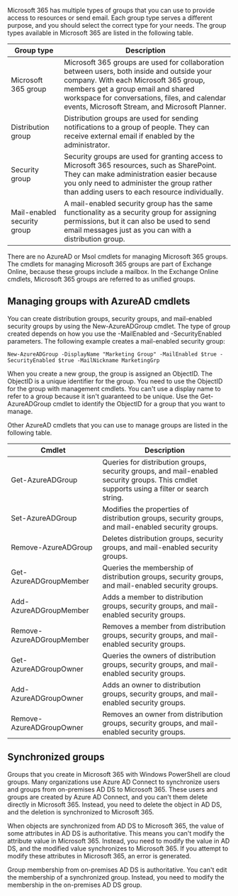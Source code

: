 Microsoft 365 has multiple types of groups that you can use to provide access to resources or send email. Each group type serves a different purpose, and you should select the correct type for your needs. The group types available in Microsoft 365 are listed in the following table.

|Group type|	Description|
| --- | --- |
|Microsoft 365 group|	Microsoft 365 groups are used for collaboration between users, both inside and outside your company. With each Microsoft 365 group, members get a group email and shared workspace for conversations, files, and calendar events, Microsoft Stream, and Microsoft Planner.|
|Distribution group|	Distribution groups are used for sending notifications to a group of people. They can receive external email if enabled by the administrator.|
|Security group|	Security groups are used for granting access to Microsoft 365 resources, such as SharePoint. They can make administration easier because you only need to administer the group rather than adding users to each resource individually.|
|Mail-enabled security group|	A mail-enabled security group has the same functionality as a security group for assigning permissions, but it can also be used to send email messages just as you can with a distribution group.|

There are no AzureAD or Msol cmdlets for managing Microsoft 365 groups. The cmdlets for managing Microsoft 365 groups are part of Exchange Online, because these groups include a mailbox. In the Exchange Online cmdlets, Microsoft 365 groups are referred to as unified groups.

## Managing groups with AzureAD cmdlets
You can create distribution groups, security groups, and mail-enabled security groups by using the New-AzureADGroup cmdlet. The type of group created depends on how you use the -MailEnabled and -SecurityEnabled parameters. The following example creates a mail-enabled security group:

``` pwsh
New-AzureADGroup -DisplayName "Marketing Group" -MailEnabled $true -SecurityEnabled $true -MailNickname MarketingGrp
```

When you create a new group, the group is assigned an ObjectID. The ObjectID is a unique identifier for the group. You need to use the ObjectID for the group with management cmdlets. You can't use a display name to refer to a group because it isn't guaranteed to be unique. Use the Get-AzureADGroup cmdlet to identify the ObjectID for a group that you want to manage.

Other AzureAD cmdlets that you can use to manage groups are listed in the following table.

|Cmdlet|	Description|
| --- | --- |
|Get-AzureADGroup|	Queries for distribution groups, security groups, and mail-enabled security groups. This cmdlet supports using a filter or search string.|
|Set-AzureADGroup|	Modifies the properties of distribution groups, security groups, and mail-enabled security groups.|
|Remove-AzureADGroup|	Deletes distribution groups, security groups, and mail-enabled security groups.|
|Get-AzureADGroupMember|	Queries the membership of distribution groups, security groups, and mail-enabled security groups.|
|Add-AzureADGroupMember|	Adds a member to distribution groups, security groups, and mail-enabled security groups.|
|Remove-AzureADGroupMember|	Removes a member from distribution groups, security groups, and mail-enabled security groups.|
|Get-AzureADGroupOwner|	Queries the owners of distribution groups, security groups, and mail-enabled security groups.|
|Add-AzureADGroupOwner|	Adds an owner to distribution groups, security groups, and mail-enabled security groups.|
|Remove-AzureADGroupOwner|	Removes an owner from distribution groups, security groups, and mail-enabled security groups.|

## Synchronized groups
Groups that you create in Microsoft 365 with Windows PowerShell are cloud groups. Many organizations use Azure AD Connect to synchronize users and groups from on-premises AD DS to Microsoft 365. These users and groups are created by Azure AD Connect, and you can't them delete directly in Microsoft 365. Instead, you need to delete the object in AD DS, and the deletion is synchronized to Microsoft 365.

When objects are synchronized from AD DS to Microsoft 365, the value of some attributes in AD DS is authoritative. This means you can't modify the attribute value in Microsoft 365. Instead, you need to modify the value in AD DS, and the modified value synchronizes to Microsoft 365. If you attempt to modify these attributes in Microsoft 365, an error is generated.

Group membership from on-premises AD DS is authoritative. You can't edit the membership of a synchronized group. Instead, you need to modify the membership in the on-premises AD DS group.